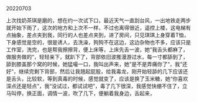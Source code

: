 20220703

上次找奶茶琪是磨的，想在约一次试下口，最近天气一直刮台风，一出地铁走两步就开始下雨了，这次的地方和上次不一样，不过也离得很近，遥控上楼，这电梯有点抽象，差点夹到我，同行的人也差点夹到，进了房间，只见琪琪上身穿着T恤，下身感觉是空的，很是诱人，去洗澡，狗狗不在这边，这边杂物也不多，应该只是工作室，洗完，也是帮我擦擦背，便上床等，上床先舌一波，她”我舌头都麻了，做服务做的“，轻轻亲下，就趴下了，背部依旧波推漫游过水，每一寸都舔到了，舔到膝盖那个窝的时候，她猛嘬一口，我叫出声来，她”是不是弄痛你了“，我”还好“，继续完剩下背部，然后让我翘起屁股，给我毒龙，刚开始轻舔的几下应该还是舌头，比较软，等到真毒的时候，感觉就变了，应该是换了玉米糖，她“你喜欢深点还是轻点”，我“没试过，都试试吧”，毒了几下很深，我感觉快绷不住了，立马叫停，换正面，调情一波，吹了几下，便躺着我身边，舌起来，